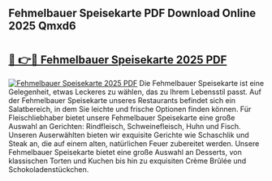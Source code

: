 ## Fehmelbauer Speisekarte PDF Download Online 2025 Qmxd6

# <h2><a href="http://gc9g1wm.nevu.top/?p=Fehmelbauer+Speisekarte">🔗 👉🔴 Fehmelbauer Speisekarte 2025 PDF</a></h2>

[![Fehmelbauer Speisekarte 2025 PDF](https://i.imgur.com/dBaPXMq.png)](http://gc9g1wm.nevu.top/?p=Fehmelbauer+Speisekarte)
Die Fehmelbauer Speisekarte ist eine Gelegenheit, etwas Leckeres zu wählen, das zu Ihrem Lebensstil passt. Auf der Fehmelbauer Speisekarte unseres Restaurants befindet sich ein Salatbereich, in dem Sie leichte und frische Optionen finden können. Für Fleischliebhaber bietet unsere Fehmelbauer Speisekarte eine große Auswahl an Gerichten: Rindfleisch, Schweinefleisch, Huhn und Fisch. Unseren Auserwählten bieten wir exquisite Gerichte wie Schaschlik und Steak an, die auf einem alten, natürlichen Feuer zubereitet werden. Unsere Fehmelbauer Speisekarte bietet eine große Auswahl an Desserts, von klassischen Torten und Kuchen bis hin zu exquisiten Crème Brûlée und Schokoladenstückchen.
